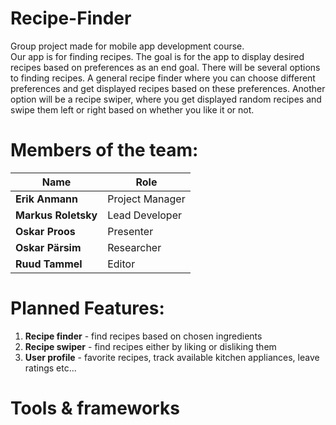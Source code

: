# Recipe-Finder
Group project made for mobile app development course.  
Our app is for finding recipes. The goal is for the app to display desired recipes based on preferences as an end goal. There will be several options to finding recipes. A general recipe finder where you can choose different preferences and get displayed recipes based on these preferences. Another option will be a recipe swiper, where you get displayed random recipes and swipe them left or right based on whether you like it or not. 

# Members of the team:

| Name             | Role            |
|------------------|-----------------|
| **Erik Anmann**     | Project Manager |
| **Markus Roletsky** | Lead Developer  |
| **Oskar Proos**     | Presenter        |
| **Oskar Pärsim**    | Researcher       |
| **Ruud Tammel**     | Editor           |

# Planned Features:
1) **Recipe finder** - find recipes based on chosen ingredients
2) **Recipe swiper** - find recipes either by liking or disliking them
3) **User profile** - favorite recipes, track available kitchen appliances, leave ratings etc...

# Tools & frameworks
